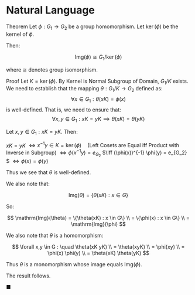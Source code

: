 # Natural Language

Theorem
Let $\phi : G_1 \to G_2$ be a group homomorphism.
Let $\ker(\phi)$ be the kernel of $\phi$.

Then:

$$\mathrm{Img}(\phi) \cong G_1 / \ker(\phi)$$

where $\cong$ denotes group isomorphism.

Proof
Let $K = \ker(\phi)$.
By Kernel is Normal Subgroup of Domain, $G_1 / K$ exists.
We need to establish that the mapping $\theta : G_1 / K \to G_2$ defined as:
$$\forall x \in G_1 : \theta(xK) = \phi(x)$$
is well-defined.
That is, we need to ensure that:
$$\forall x,y \in G_1 : xK = yK \implies \theta(xK) = \theta(yK)$$

Let $x,y \in G_1 : xK = yK$.
Then:

$xK = yK$
$\iff x^{-1} y \in K = \ker(\phi) \quad \text{(Left Cosets are Equal iff Product with Inverse in Subgroup)}$
$\iff \phi(x^{-1} y) = e_{G_2}$
$\iff (\phi(x))^{-1} \phi(y) = e_{G_2} $
$\iff \phi(x) = \phi(y)$

Thus we see that $\theta$ is well-defined.

We also note that:

$$\mathrm{Img}(\theta) = \{\theta(xK) : x \in G\}$$

So:

$$
\mathrm{Img}(\theta) = \{\theta(xK) : x \in G\} \\
= \{\phi(x) : x \in G\} \\
= \mathrm{Img}(\phi)
$$

We also note that $\theta$ is a homomorphism:

$$
\forall x,y \in G : \quad \theta(xK yK) \\
= \theta(xyK) \\
= \phi(xy) \\
= \phi(x) \phi(y) \\
= \theta(xK) \theta(yK)
$$

Thus $\theta$ is a monomorphism whose image equals $\mathrm{Img}(\phi)$.

The result follows.

■